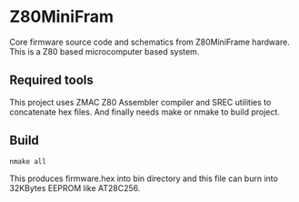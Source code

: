 # Z80MiniFram
Core firmware source code and schematics from Z80MiniFrame hardware. This is a Z80 based microcomputer based system.

## Required tools
This project uses ZMAC Z80 Assembler compiler and SREC utilities to concatenate hex files. And finally needs make or nmake to build project.

## Build
```
nmake all
```

This produces firmware.hex into bin directory and this file can burn into 32KBytes EEPROM like AT28C256.
